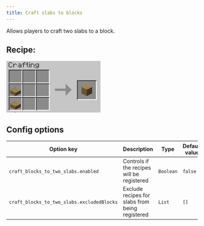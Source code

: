 ```yaml
---
title: Craft slabs to blocks
---
```

Allows players to craft two slabs to a block.
## Recipe:
![The Recipe](/img/craft_slabs_to_blocks.png)

## Config options

| Option key                        | Description                               | Type      | Default value | Possible values |
|-----------------------------------|-------------------------------------------|-----------|---------------|-----------------|
| `craft_blocks_to_two_slabs.enabled` | Controls if the recipes will be registered | `Boolean` | `false`       | `true/false`    |
| `craft_blocks_to_two_slabs.excludedBlocks` | Exclude recipes for slabs from being registered | `List` | `[]` | [List of materials](https://hub.spigotmc.org/javadocs/bukkit/org/bukkit/Material.html)